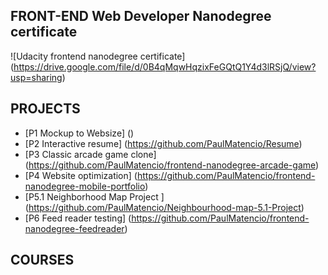 
## FRONT-END Web Developer Nanodegree certificate

![Udacity frontend nanodegree certificate] (https://drive.google.com/file/d/0B4qMqwHqzixFeGQtQ1Y4d3lRSjQ/view?usp=sharing)


## PROJECTS

* [P1 Mockup to Websize] ()
* [P2 Interactive resume] (https://github.com/PaulMatencio/Resume)
* [P3 Classic arcade game clone] (https://github.com/PaulMatencio/frontend-nanodegree-arcade-game)
* [P4 Website optimization] (https://github.com/PaulMatencio/frontend-nanodegree-mobile-portfolio)
* [P5.1 Neighborhood Map Project ] (https://github.com/PaulMatencio/Neighbourhood-map-5.1-Project)
* [P6 Feed reader testing] (https://github.com/PaulMatencio/frontend-nanodegree-feedreader)

## COURSES

